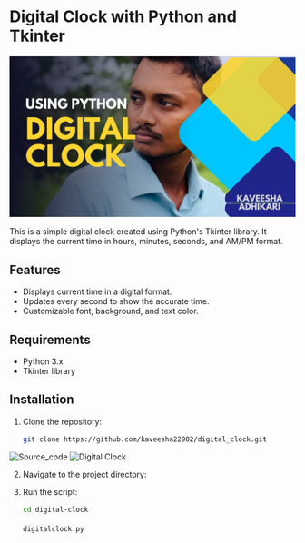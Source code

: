 # Digital Clock with Python and Tkinter

![thumbnail](thumbnail.png)


This is a simple digital clock created using Python's Tkinter library. It displays the current time in hours, minutes, seconds, and AM/PM format.

## Features

- Displays current time in a digital format.
- Updates every second to show the accurate time.
- Customizable font, background, and text color.

## Requirements

- Python 3.x
- Tkinter library

## Installation

1. Clone the repository:

   ```bash
   git clone https://github.com/kaveesha22902/digital_clock.git

   
  ![Source_code](code_screenshot.png) 
  ![Digital Clock](clock_screenshot.png)

  
2. Navigate to the project directory:

3. Run the script:

   ```bash
   cd digital-clock

   digitalclock.py






 





  

